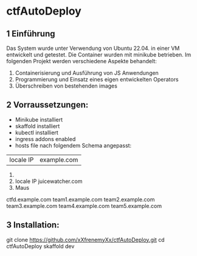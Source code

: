 # ctfAutoDeploy
## 1 Einführung
Das System wurde unter Verwendung von Ubuntu 22.04. in einer VM entwickelt und getestet. 
Die Container wurden mit minikube betrieben.
Im folgenden Projekt werden verschiedene Aspekte behandelt:
1. Containerisierung und Ausführung von JS Anwendungen
2. Programmierung und Einsatz eines eigen entwickelten Operators
3. Überschreiben von bestehenden images
 
## 2 Vorraussetzungen:
- Minikube installiert
- skaffold installiert
- kubectl installiert
- ingress addons enabled
- hosts file nach folgendem Schema angepasst:
<table>
    <tr>
        <td>locale IP</td>
        <td>example.com</td>
    </tr>
</table>
<ol>
<li></li>
<li>locale IP 	juicewatcher.com
</li>
<li>Maus</li>
</ol>

<locale IP> 	ctfd.example.com
<locale IP> 	team1.example.com
<locale IP> 	team2.example.com
<locale IP> 	team3.example.com
<locale IP> 	team4.example.com
<locale IP> 	team5.example.com

## 3 Installation:
git clone https://github.com/xXfrenemyXx/ctfAutoDeploy.git
cd ctfAutoDeploy
skaffold dev

